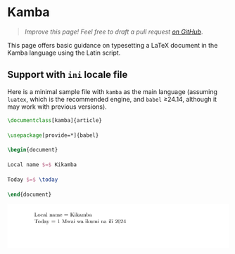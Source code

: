 # Kamba

<blockquote>
  <p><em>Improve this page! Feel free to draft a pull request <a href="https://github.com/latex3/babel/tree/docs/docs">on GitHub</a></em>.</p>
</blockquote>

This page offers basic guidance on typesetting a LaTeX document in the
Kamba language using the Latin script.

## Support with `ini` locale file

Here is a minimal sample file with `kamba` as the main language
(assuming `luatex`, which is the recommended engine, and `babel` ≥24.14,
although it may work with previous versions).

```tex
\documentclass[kamba]{article}

\usepackage[provide=*]{babel}

\begin{document}

Local name $=$ Kikamba

Today $=$ \today

\end{document}
```

![](../media/locale-kamba.png)